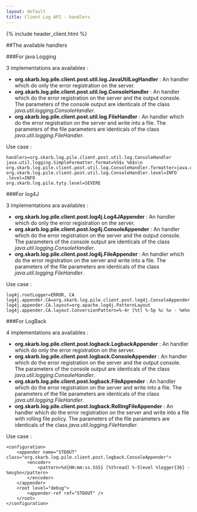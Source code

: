 ```yaml
---
layout: default
title: Client Log API - handlers
---
```


{% include header_client.html %}

##The available handlers

###For java Logging

3 implementations ara availables :

* __org.skarb.log.pile.client.post.util.log.JavaUtilLogHandler__ : An handler which do only the error registration on the server. 
* __org.skarb.log.pile.client.post.util.log.ConsoleHandler__ : An handler which do the error registration on the server and the output console. The parameters of the console output are identicals of the class _java.util.logging.ConsoleHandler_.
* __org.skarb.log.pile.client.post.util.log.FileHandler__ : An handler which do the error registration on the server and write into a file. The parameters of the file parameters are identicals of the class _java.util.logging.FileHandler_.

Use case :

    handlers=org.skarb.log.pile.client.post.util.log.ConsoleHandler
    java.util.logging.SimpleFormatter.format=%5$s %6$s\n
    org.skarb.log.pile.client.post.util.log.ConsoleHandler.formatter=java.util.logging.SimpleFormatter
    org.skarb.log.pile.client.post.util.log.ConsoleHandler.level=INFO
    .level=INFO
    org.skarb.log.pile.tyty.level=SEVERE


###For log4J

3 implementations ara availables :

* __org.skarb.log.pile.client.post.log4j.Log4JAppender__ : An handler which do only the error registration on the server.
* __org.skarb.log.pile.client.post.log4j.ConsoleAppender__ : An handler which do the error registration on the server and the output console. The parameters of the console output are identicals of the class _java.util.logging.ConsoleHandler_.
* __org.skarb.log.pile.client.post.log4j.FileAppender__ : An handler which do the error registration on the server and write into a file. The parameters of the file parameters are identicals of the class _java.util.logging.FileHandler_.

Use case :

    log4j.rootLogger=ERROR, CA
    log4j.appender.CA=org.skarb.log.pile.client.post.log4j.ConsoleAppender
    log4j.appender.CA.layout=org.apache.log4j.PatternLayout
    log4j.appender.CA.layout.ConversionPattern=%-4r [%t] %-5p %c %x - %m%n

###For LogBack

4 implementations ara availables :

* __org.skarb.log.pile.client.post.logback.LogbackAppender__ : An handler which do only the error registration on the server.
* __org.skarb.log.pile.client.post.logback.ConsoleAppender__ : An handler which do the error registration on the server and the output console. The parameters of the console output are identicals of the class _java.util.logging.ConsoleHandler_.
* __org.skarb.log.pile.client.post.logback.FileAppender__ : An handler which do the error registration on the server and write into a file. The parameters of the file parameters are identicals of the class _java.util.logging.FileHandler_.
* __org.skarb.log.pile.client.post.logback.RollingFileAppender__ : An handler which do the error registration on the server and write into a file with rolling file policy. The parameters of the file parameters are identicals of the class _java.util.logging.FileHandler_.

Use case :

    <configuration>
        <appender name="STDOUT" class="org.skarb.log.pile.client.post.logback.ConsoleAppender">
            <encoder>
                <pattern>%d{HH:mm:ss.SSS} [%thread] %-5level %logger{36} - %msg%n</pattern>
            </encoder>
        </appender>
        <root level="debug">
            <appender-ref ref="STDOUT" />
        </root>
    </configuration>